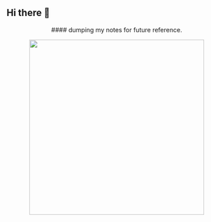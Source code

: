 ## Hi there 👋
<p align='center'>
#### dumping my notes for future reference.   

<p align='center'>
<img width="400" src="http://uploads.disquscdn.com/images/b92b3b9c5f8886cf358a0e700dab6054f37bbc5868900f17160aa41677cbc9fe.gif">
</p>
